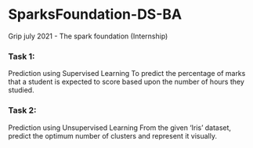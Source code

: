 # SparksFoundation-DS-BA
Grip july 2021 - The spark foundation (Internship)

### Task 1:
Prediction using Supervised Learning
To predict the percentage of marks that a student is expected to score based upon the number of hours they studied.

### Task 2:
Prediction using Unsupervised Learning
From the given ‘Iris’ dataset, predict the optimum number of clusters
and represent it visually.
